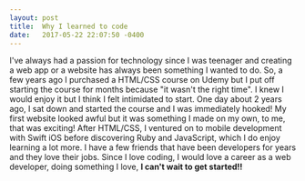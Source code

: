 ```yaml
---
layout: post
title:  Why I learned to code
date:   2017-05-22 22:07:50 -0400
---
```



I've always had a passion for technology since I was teenager and creating a web app or a website has always been something I wanted to do. So, a few years ago I purchased a HTML/CSS course on Udemy but I put off starting the course for months because "it wasn't the right time". I knew I would enjoy it but I think I felt intimidated to start. One day about 2 years ago, I sat down and started the course and I was immediately hooked! My first website looked awful but it was something I made on my own, to me, that was exciting! After HTML/CSS, I ventured on to mobile development with Swift iOS before discovering Ruby and JavaScript, which I do enjoy learning a lot more. I have a few friends that have been developers for years and they love their jobs. Since I love coding, I would love a career as a web developer, doing something I love, **I can't wait to get started!!**
